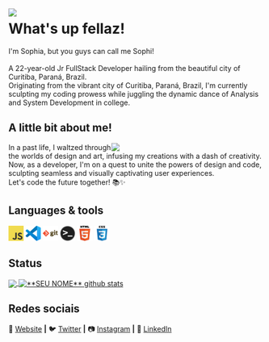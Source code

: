 <h1><img src="https://media.giphy.com/media/v1.Y2lkPTc5MGI3NjExMTF3NGFqYzNldmRrdzRyODR2ZzQzYWhlMHkzMWZvM21rcDJ3NncxeSZlcD12MV9pbnRlcm5hbF9naWZfYnlfaWQmY3Q9Zw/ASd0Ukj0y3qMM/giphy.gif" width="150"/> <br> What's up fellaz! </h1> 

I'm Sophia, but you guys can call me Sophi!
<br> <br>
A 22-year-old Jr FullStack Developer hailing from the beautiful city of Curitiba, Paraná, Brazil. <br> 
Originating from the vibrant city of Curitiba, Paraná, Brazil, I'm currently sculpting my coding prowess while juggling the dynamic dance of Analysis and System Development in college.

## A little bit about me!

<img align="right" width="300" src="https://i2.wp.com/allhtaccess.info/wp-content/uploads/2018/03/programming.gif?fit=1281%2C716&ssl=1" />

In a past life, I waltzed through the worlds of design and art, infusing my creations with a dash of creativity. Now, as a developer, I'm on a quest to unite the powers of design and code, sculpting seamless and visually captivating user experiences. <br> 
Let's code the future together! 📚✨

## Languages & tools

<code><img height="30" src="https://raw.githubusercontent.com/github/explore/80688e429a7d4ef2fca1e82350fe8e3517d3494d/topics/javascript/javascript.png"></code>
<code><img height="30" src="https://raw.githubusercontent.com/github/explore/80688e429a7d4ef2fca1e82350fe8e3517d3494d/topics/visual-studio-code/visual-studio-code.png"></code>
<code><img height="30" src="https://raw.githubusercontent.com/github/explore/80688e429a7d4ef2fca1e82350fe8e3517d3494d/topics/git/git.png"></code>
<code><img height="30" src="https://raw.githubusercontent.com/github/explore/80688e429a7d4ef2fca1e82350fe8e3517d3494d/topics/terminal/terminal.png"></code>
<code><img height="30" src="https://raw.githubusercontent.com/github/explore/80688e429a7d4ef2fca1e82350fe8e3517d3494d/topics/html/html.png"></code>
<code><img height="30" src="https://raw.githubusercontent.com/github/explore/80688e429a7d4ef2fca1e82350fe8e3517d3494d/topics/css/css.png"></code>

## Status

<a href="https://github.com/Gurupreet">
  <img align="center" src="https://github-readme-stats.vercel.app/api/top-langs/?username=souph1s&theme=dracula&hide_langs_below=1" />
</a>

<a href="https://github.com/Gurupreet">
 <img align="center" src="https://github-readme-stats.vercel.app/api?username=souph1s&show_icons=true&theme=dracula&line_height=27" alt="**SEU NOME** github stats"/>
</a>

[website]: https://codedev.ga/
[twitter]: https://twitter.com/@souphis
[instagram]: https://www.instagram.com/souphis/
[linkedin]: https://www.linkedin.com/in/sophiamuraro/

<br>

## Redes sociais

🏡 [Website][website] **|**
🐦 [Twitter][twitter] **|**
📷 [Instagram][instagram] **|**
👔 [LinkedIn][linkedin]
